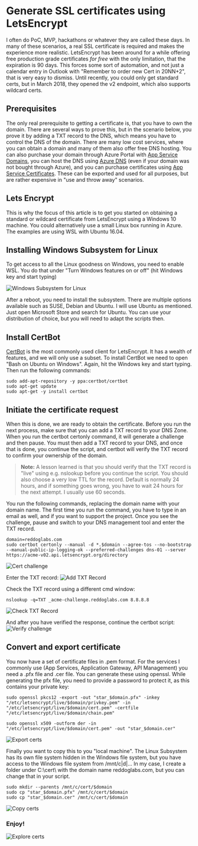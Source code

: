 # Generate SSL certificates using LetsEncrypt
I often do PoC, MVP, hackathons or whatever they are called these days. In many of these scenarios, a real SSL certificate is required and makes the experience more realistic. LetsEncrypt has been around for a while offering free production grade certificates _for free_ with the only limitation, that the expiration is 90 days. This forces some sort of automation, and not just a calendar entry in Outlook with "Remember to order new Cert in 20NN+2", that is very easy to dismiss.
Until recently, you could only get standard certs, but in March 2018, they opened the v2 endpoint, which also supports wildcard certs.

## Prerequisites
The only real prerequisite to getting a certificate is, that you have to own the domain. There are several ways to prove this, but in the scenario below, you prove it by adding a TXT record to the DNS, which means you have to control the DNS of the domain. There are many low cost services, where you can obtain a domain and many of them also offer free DNS hosting.
You can also purchase your domain through Azure Portal with [App Service Domains](https://docs.microsoft.com/da-dk/azure/app-service/custom-dns-web-site-buydomains-web-app), you can host the DNS using [Azure DNS](https://docs.microsoft.com/en-us/azure/dns/dns-overview) (even if your domain was not bought through Azure), and you can purchase certificates using [App Service Certificates](https://docs.microsoft.com/en-us/azure/app-service/web-sites-purchase-ssl-web-site). These can be exported and used for all purposes, but are rather expensive in "use and throw away" scenarios.

## Lets Encrypt
This is why the focus of this article is to get you started on obtaining a standard or wildcard certificate from LetsEncrypt using a Windows 10 machine. You could alternatively use a small Linux box running in Azure. The examples are using WSL with Ubuntu 16.04.

## Installing Windows Subsystem for Linux
To get access to all the Linux goodness on Windows, you need to enable WSL. You do that under "Turn Windows features on or off" (hit Windows key and start typing)

![Windows Subsystem for Linux](https://github.com/madsd/articles/blob/master/images/windowsFeatures.png)

After a reboot, you need to install the subsystem. There are multiple options available such as SUSE, Debian and Ubuntu. I will use Ubuntu as mentioned. Just open Microsoft Store and search for Ubuntu.
You can use your distribution of choice, but you will need to adapt the scripts then. 

## Install CertBot
[CertBot](https://certbot.eff.org/) is the most commonly used client for LetsEncrypt. It has a wealth of features, and we will only use a subset. To install CertBot we need to open "Bash on Ubuntu on Windows". Again, hit the Windows key and start typing. Then run the following commands:
```
sudo add-apt-repository -y ppa:certbot/certbot
sudo apt-get update
sudo apt-get -y install certbot
```
## Initiate the certificate request
When this is done, we are ready to obtain the certificate. Before you run the next process, make sure that you can add a TXT record to your DNS Zone. When you run the certbot certonly command, it will generate a challenge and then pause. You must then add a TXT record to your DNS, and once that is done, you continue the script, and certbot will verify the TXT record to confirm your ownership of the domain.

>**Note:** A lesson learned is that you should verify that the TXT record is "live" using e.g. nslookup before you continue the script. You should also choose a very low TTL for the record. Default is normally 24 hours, and if something goes wrong, you have to wait 24 hours for the next attempt. I usually use 60 seconds.

You run the following commands, replacing the domain name with your domain name. The first time you run the command, you have to type in an email as well, and if you want to support the project.
Once you see the challenge, pause and switch to your DNS management tool and enter the TXT record.
```
domain=reddoglabs.com
sudo certbot certonly --manual -d *.$domain --agree-tos --no-bootstrap --manual-public-ip-logging-ok --preferred-challenges dns-01 --server https://acme-v02.api.letsencrypt.org/directory
```
![Cert challenge](https://github.com/madsd/articles/blob/master/images/txtRecordChallenge.png)

Enter the TXT record:
![Add TXT Record](https://github.com/madsd/articles/blob/master/images/addTxtRecord.png)

Check the TXT record using a different cmd window:
```
nslookup -q=TXT _acme-challenge.reddoglabs.com 8.8.8.8
```
![Check TXT Record](https://github.com/madsd/articles/blob/master/images/verifyTxtRecord.png)

And after you have verified the response, continue the certbot script:
![Verify challenge](https://github.com/madsd/articles/blob/master/images/verifyChallenge.png)

## Convert and export certificate
You now have a set of certificate files in .pem format. For the services I commonly use (App Services, Application Gateway, API Management) you need a .pfx file and .cer file. You can generate these using openssl. While generating the pfx file, you need to provide a password to protect it, as this contains your private key:
```
sudo openssl pkcs12 -export -out "star_$domain.pfx" -inkey "/etc/letsencrypt/live/$domain/privkey.pem" -in "/etc/letsencrypt/live/$domain/cert.pem" -certfile "/etc/letsencrypt/live/$domain/chain.pem"

sudo openssl x509 -outform der -in "/etc/letsencrypt/live/$domain/cert.pem" -out "star_$domain.cer"
```
![Export certs](https://github.com/madsd/articles/blob/master/images/exportCerts.png)

Finally you want to copy this to you "local machine". The Linux Subsystem has its own file system hidden in the Windows file system, but you have access to the Windows file system from /mnt/c|d|... In my case, I create a folder under C:\cert\ with the domain name reddoglabs.com, but you can change that in your script.
```
sudo mkdir --parents /mnt/c/cert/$domain
sudo cp "star_$domain.pfx" /mnt/c/cert/$domain
sudo cp "star_$domain.cer" /mnt/c/cert/$domain
```
![Copy certs](https://github.com/madsd/articles/blob/master/images/copyCerts.png)

### Enjoy!

![Explore certs](https://github.com/madsd/articles/blob/master/images/explorerCertificates.png)